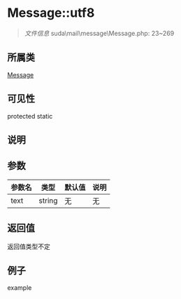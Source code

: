 # Message::utf8

> *文件信息* suda\mail\message\Message.php: 23~269
## 所属类 

[Message](../Message.md)

## 可见性

  protected  static
## 说明



## 参数

| 参数名 | 类型 | 默认值 | 说明 |
|--------|-----|-------|-------|
| text |  string | 无 | 无 |

## 返回值
返回值类型不定

## 例子

example